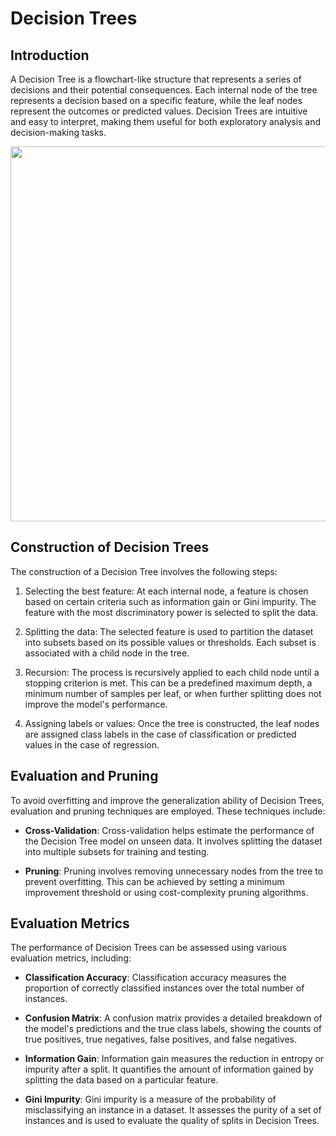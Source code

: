 
# Decision Trees


## Introduction
A Decision Tree is a flowchart-like structure that represents a series of decisions and their potential consequences. Each internal node of the tree represents a decision based on a specific feature, while the leaf nodes represent the outcomes or predicted values. Decision Trees are intuitive and easy to interpret, making them useful for both exploratory analysis and decision-making tasks.
<p align="center"><img src="https://annalyzin.files.wordpress.com/2016/07/decision-trees-example-multiple-categories-tutorial2.png" width=600></p>

## Construction of Decision Trees
The construction of a Decision Tree involves the following steps:

1. Selecting the best feature: At each internal node, a feature is chosen based on certain criteria such as information gain or Gini impurity. The feature with the most discriminatory power is selected to split the data.

2. Splitting the data: The selected feature is used to partition the dataset into subsets based on its possible values or thresholds. Each subset is associated with a child node in the tree.

3. Recursion: The process is recursively applied to each child node until a stopping criterion is met. This can be a predefined maximum depth, a minimum number of samples per leaf, or when further splitting does not improve the model's performance.

4. Assigning labels or values: Once the tree is constructed, the leaf nodes are assigned class labels in the case of classification or predicted values in the case of regression.

## Evaluation and Pruning
To avoid overfitting and improve the generalization ability of Decision Trees, evaluation and pruning techniques are employed. These techniques include:

- **Cross-Validation**: Cross-validation helps estimate the performance of the Decision Tree model on unseen data. It involves splitting the dataset into multiple subsets for training and testing.

- **Pruning**: Pruning involves removing unnecessary nodes from the tree to prevent overfitting. This can be achieved by setting a minimum improvement threshold or using cost-complexity pruning algorithms.

## Evaluation Metrics
The performance of Decision Trees can be assessed using various evaluation metrics, including:

- **Classification Accuracy**: Classification accuracy measures the proportion of correctly classified instances over the total number of instances.

- **Confusion Matrix**: A confusion matrix provides a detailed breakdown of the model's predictions and the true class labels, showing the counts of true positives, true negatives, false positives, and false negatives.

- **Information Gain**: Information gain measures the reduction in entropy or impurity after a split. It quantifies the amount of information gained by splitting the data based on a particular feature.

- **Gini Impurity**: Gini impurity is a measure of the probability of misclassifying an instance in a dataset. It assesses the purity of a set of instances and is used to evaluate the quality of splits in Decision Trees.
